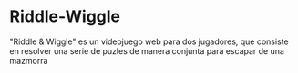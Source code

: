 # Riddle-Wiggle
"Riddle &amp; Wiggle" es un videojuego web para dos jugadores, que consiste en resolver una serie de puzles de manera conjunta para escapar de una mazmorra
